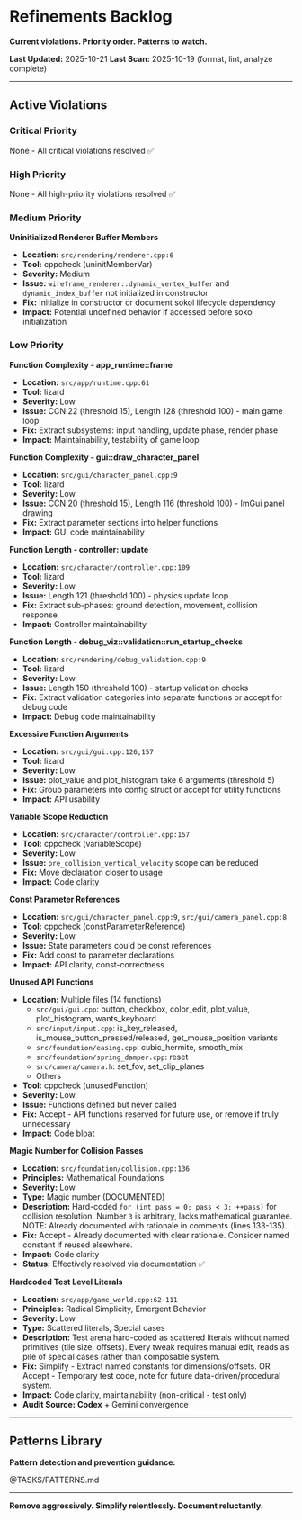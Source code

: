 # Refinements Backlog

**Current violations. Priority order. Patterns to watch.**

**Last Updated:** 2025-10-21
**Last Scan:** 2025-10-19 (format, lint, analyze complete)

---

## Active Violations

### Critical Priority

None - All critical violations resolved ✅

### High Priority

None - All high-priority violations resolved ✅

### Medium Priority

**Uninitialized Renderer Buffer Members**
- **Location:** `src/rendering/renderer.cpp:6`
- **Tool:** cppcheck (uninitMemberVar)
- **Severity:** Medium
- **Issue:** `wireframe_renderer::dynamic_vertex_buffer` and `dynamic_index_buffer` not initialized in constructor
- **Fix:** Initialize in constructor or document sokol lifecycle dependency
- **Impact:** Potential undefined behavior if accessed before sokol initialization



### Low Priority

**Function Complexity - app_runtime::frame**
- **Location:** `src/app/runtime.cpp:61`
- **Tool:** lizard
- **Severity:** Low
- **Issue:** CCN 22 (threshold 15), Length 128 (threshold 100) - main game loop
- **Fix:** Extract subsystems: input handling, update phase, render phase
- **Impact:** Maintainability, testability of game loop

**Function Complexity - gui::draw_character_panel**
- **Location:** `src/gui/character_panel.cpp:9`
- **Tool:** lizard
- **Severity:** Low
- **Issue:** CCN 20 (threshold 15), Length 116 (threshold 100) - ImGui panel drawing
- **Fix:** Extract parameter sections into helper functions
- **Impact:** GUI code maintainability

**Function Length - controller::update**
- **Location:** `src/character/controller.cpp:109`
- **Tool:** lizard
- **Severity:** Low
- **Issue:** Length 121 (threshold 100) - physics update loop
- **Fix:** Extract sub-phases: ground detection, movement, collision response
- **Impact:** Controller maintainability

**Function Length - debug_viz::validation::run_startup_checks**
- **Location:** `src/rendering/debug_validation.cpp:9`
- **Tool:** lizard
- **Severity:** Low
- **Issue:** Length 150 (threshold 100) - startup validation checks
- **Fix:** Extract validation categories into separate functions or accept for debug code
- **Impact:** Debug code maintainability

**Excessive Function Arguments**
- **Location:** `src/gui/gui.cpp:126,157`
- **Tool:** lizard
- **Severity:** Low
- **Issue:** plot_value and plot_histogram take 6 arguments (threshold 5)
- **Fix:** Group parameters into config struct or accept for utility functions
- **Impact:** API usability

**Variable Scope Reduction**
- **Location:** `src/character/controller.cpp:157`
- **Tool:** cppcheck (variableScope)
- **Severity:** Low
- **Issue:** `pre_collision_vertical_velocity` scope can be reduced
- **Fix:** Move declaration closer to usage
- **Impact:** Code clarity

**Const Parameter References**
- **Location:** `src/gui/character_panel.cpp:9`, `src/gui/camera_panel.cpp:8`
- **Tool:** cppcheck (constParameterReference)
- **Severity:** Low
- **Issue:** State parameters could be const references
- **Fix:** Add const to parameter declarations
- **Impact:** API clarity, const-correctness

**Unused API Functions**
- **Location:** Multiple files (14 functions)
  - `src/gui/gui.cpp`: button, checkbox, color_edit, plot_value, plot_histogram, wants_keyboard
  - `src/input/input.cpp`: is_key_released, is_mouse_button_pressed/released, get_mouse_position variants
  - `src/foundation/easing.cpp`: cubic_hermite, smooth_mix
  - `src/foundation/spring_damper.cpp`: reset
  - `src/camera/camera.h`: set_fov, set_clip_planes
  - Others
- **Tool:** cppcheck (unusedFunction)
- **Severity:** Low
- **Issue:** Functions defined but never called
- **Fix:** Accept - API functions reserved for future use, or remove if truly unnecessary
- **Impact:** Code bloat


**Magic Number for Collision Passes**
- **Location:** `src/foundation/collision.cpp:136`
- **Principles:** Mathematical Foundations
- **Severity:** Low
- **Type:** Magic number (DOCUMENTED)
- **Description:** Hard-coded `for (int pass = 0; pass < 3; ++pass)` for collision resolution. Number `3` is arbitrary, lacks mathematical guarantee. NOTE: Already documented with rationale in comments (lines 133-135).
- **Fix:** Accept - Already documented with clear rationale. Consider named constant if reused elsewhere.
- **Impact:** Code clarity
- **Status:** Effectively resolved via documentation ✅

**Hardcoded Test Level Literals**
- **Location:** `src/app/game_world.cpp:62-111`
- **Principles:** Radical Simplicity, Emergent Behavior
- **Severity:** Low
- **Type:** Scattered literals, Special cases
- **Description:** Test arena hard-coded as scattered literals without named primitives (tile size, offsets). Every tweak requires manual edit, reads as pile of special cases rather than composable system.
- **Fix:** Simplify - Extract named constants for dimensions/offsets. OR Accept - Temporary test code, note for future data-driven/procedural system.
- **Impact:** Code clarity, maintainability (non-critical - test only)
- **Audit Source:** **Codex** + Gemini convergence

---

## Patterns Library

**Pattern detection and prevention guidance:**

@TASKS/PATTERNS.md

---

**Remove aggressively. Simplify relentlessly. Document reluctantly.**

